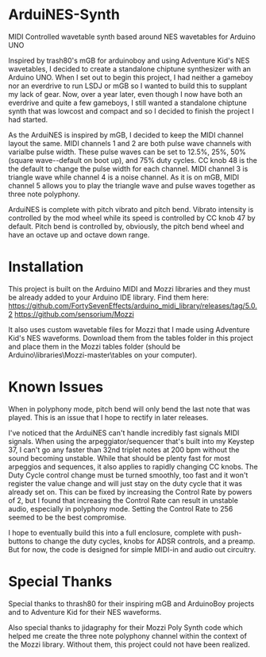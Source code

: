 # ArduiNES-Synth
MIDI Controlled wavetable synth based around NES wavetables for Arduino UNO

  Inspired by trash80's mGB for arduinoboy and using Adventure Kid's NES wavetables, I decided to create a standalone
chiptune synthesizer with an Arduino UNO. When I set out to begin this project, I had neither a gameboy nor an everdrive
to run LSDJ or mGB so I wanted to build this to supplant my lack of gear. Now, over a year later, even though I now have
both an everdrive and quite a few gameboys, I still wanted a standalone chiptune synth that was lowcost and compact and
so I decided to finish the project I had started.

  As the ArduiNES is inspired by mGB, I decided to keep the MIDI channel layout the same. MIDI channels 1 and 2 are both 
pulse wave channels with varialbe pulse width. These pulse waves can be set to 12.5%, 25%, 50% (square wave--default on
boot up), and 75% duty cycles. CC knob 48 is the the default to change the pulse width for each channel. MIDI channel 3
is triangle wave while channel 4 is a noise channel. As it is on mGB, MIDI channel 5 allows you to play the triangle wave
and pulse waves together as three note polyphony.

  ArduiNES is complete with pitch vibrato and pitch bend. Vibrato intensity is controlled by the mod wheel while its speed
is controlled by CC knob 47 by default. Pitch bend is controlled by, obviously, the pitch bend wheel and have an octave up
and octave down range. 

# Installation
  This project is built on the Arduino MIDI and Mozzi libraries and they must be already added to your Arduino IDE library. 
Find them here:
      https://github.com/FortySevenEffects/arduino_midi_library/releases/tag/5.0.2
      https://github.com/sensorium/Mozzi
  
  It also uses custom wavetable files for Mozzi that I made using Adventure Kid's NES waveforms. Download them from the
tables folder in this project and place them in the Mozzi tables folder (should be Arduino\libraries\Mozzi-master\tables
on your computer).

# Known Issues
  When in polyphony mode, pitch bend will only bend the last note that was played. This is an issue that I hope to rectify
in later releases.

  I've noticed that the ArduiNES can't handle incredibly fast signals MIDI signals. When using the arpeggiator/sequencer
that's built into my Keystep 37, I can't go any faster than 32nd triplet notes at 200 bpm without the sound becoming unstable.
While that should be plenty fast for most arpeggios and sequences, it also applies to rapidly changing CC knobs. The Duty
Cycle control change must be turned smoothly, too fast and it won't register the value change and will just stay on the duty
cycle that it was already set on. This can be fixed by increasing the Control Rate by powers of 2, but I found that increasing
the Control Rate can result in unstable audio, especially in polyphony mode. Setting the Control Rate to 256 seemed to be the
best compromise.

  I hope to eventually build this into a full enclosure, complete with push-buttons to change the duty cycles, knobs for
ADSR controls, and a preamp. But for now, the code is designed for simple MIDI-in and audio out circuitry.

# Special Thanks
Special thanks to thrash80 for their inspiring mGB and ArduinoBoy projects and to Adventure Kid for their NES waveforms.

Also special thanks to jidagraphy for their Mozzi Poly Synth code which helped me create the three note polyphony channel 
within the context of the Mozzi library. Without them, this project could not have been realized.
